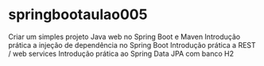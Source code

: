 # springbootaulao005
Criar um simples projeto Java web no Spring Boot e Maven Introdução prática a injeção de dependência no Spring Boot Introdução prática a REST / web services Introdução prática ao Spring Data JPA com banco H2
